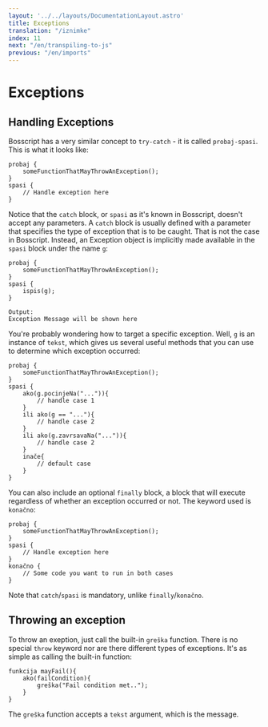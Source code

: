 ```yaml
---
layout: '../../layouts/DocumentationLayout.astro'
title: Exceptions
translation: "/iznimke"
index: 11
next: "/en/transpiling-to-js"
previous: "/en/imports"
---
```


# Exceptions

## Handling Exceptions

Bosscript has a very similar concept to `try-catch` - it is called `probaj-spasi`. This is what it looks like:

```bosscript
probaj {
    someFunctionThatMayThrowAnException();
}
spasi {
    // Handle exception here
}
```

Notice that the `catch` block, or `spasi` as it's known in Bosscript, doesn't accept any parameters. A `catch` block is 
usually defined with a parameter that specifies the type of exception that is to be caught. That is not the case in Bosscript.
Instead, an Exception object is implicitly made available in the `spasi` block under the name `g`:

```bosscript
probaj {
    someFunctionThatMayThrowAnException();
}
spasi {
    ispis(g);
}
```

```bosscript
Output:
Exception Message will be shown here
```

You're probably wondering how to target a specific exception. Well, `g` is an instance of `tekst`, which gives us several
useful methods that you can use to determine which exception occurred:

```bosscript
probaj {
    someFunctionThatMayThrowAnException();
}
spasi {
    ako(g.pocinjeNa("...")){
        // handle case 1
    }
    ili ako(g == "..."){
        // handle case 2
    }
    ili ako(g.zavrsavaNa("...")){
        // handle case 2
    }
    inače{
        // default case
    }
}
```


You can also include an optional `finally` block, a block that will execute regardless of whether an exception occurred or not.
The keyword used is `konačno`:

```bosscript
probaj {
    someFunctionThatMayThrowAnException();
}
spasi {
    // Handle exception here
}
konačno {
    // Some code you want to run in both cases
}
```

Note that `catch`/`spasi` is mandatory, unlike `finally`/`konačno`.

## Throwing an exception

To throw an exeption, just call the built-in `greška` function. There is no special `throw` keyword nor are there different
types of exceptions. It's as simple as calling the built-in function:

```bosscript
funkcija mayFail(){
    ako(failCondition){
        greška("Fail condition met..");
    }
}
```

The `greška` function accepts a `tekst` argument, which is the message.
